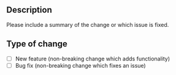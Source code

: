 ## Description

Please include a summary of the change or which issue is fixed.

## Type of change

- [ ] New feature (non-breaking change which adds functionality)
- [ ] Bug fix (non-breaking change which fixes an issue)
